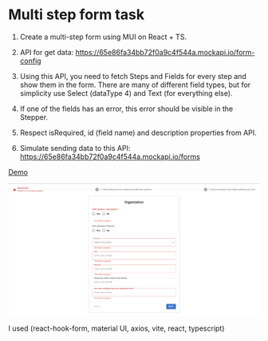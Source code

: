 # Multi step form task

1. Create a multi-step form using MUI on React + TS.

2. API for get data: https://65e86fa34bb72f0a9c4f544a.mockapi.io/form-config

3. Using this API, you need to fetch Steps and Fields for every step and show them in the form. There are many of different field types, but for simplicity use Select (dataType 4) and Text (for everything else).

4. If one of the fields has an error, this error should be visible in the Stepper.

5. Respect isRequired, id (field name) and description properties from API.

6. Simulate sending data to this API: https://65e86fa34bb72f0a9c4f544a.mockapi.io/forms

[Demo](https://multi-step-form.vercel.app)

![demo screenshot](./demo.png)

I used (react-hook-form, material UI, axios, vite, react, typescript)
